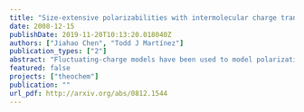 ```yaml
---
title: "Size-extensive polarizabilities with intermolecular charge transfer in a fluctuating-charge model"
date: 2008-12-15
publishDate: 2019-11-20T10:13:20.018040Z
authors: ["Jiahao Chen", "Todd J Martínez"]
publication_types: ["2"]
abstract: "Fluctuating-charge models have been used to model polarization effects in molecular mechanics methods. However, they overestimate polarizabilities in large systems. Previous attempts to remedy this have been at the expense of forbidding intermolecular charge-transfer. Here, we investigate this lack of size-extensivity and show that the neglect of terms arising from charge conservation is partly responsible; these terms are also vital for maintaining the correct translational symmetries of the dipole moment and polarizability that classical electrostatic theory requires. Also, QTPIE demonstrates linear-scaling polarizabilities when coupling the external electric field in a manner that treats its potential as a perturbation of the atomic electronegativities. Thus for the first time, we have a fluctuating-charge model that predicts size-extensive dipole polarizabilities, yet allows intermolecular charge-transfer."
featured: false
projects: ["theochem"]
publication: ""
url_pdf: http://arxiv.org/abs/0812.1544
---
```


